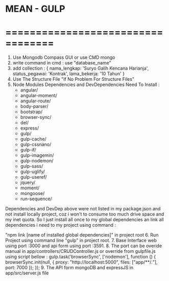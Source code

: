 # MEAN - GULP
# ==================================
1. Use Mongodb Compass GUI or use CMD mongo
2. write command in cmd : use "database_name"
3. add collection :
    { 
     nama_lengkap: 'Suryo Galih Kencana Harianja',
     status_pegawai: 'Kontrak',
     lama_bekerja: '10 Tahun'
    }
4. Use The Structure File "If No Problem For Structure Files"
5. Node Modules Dependencies and DevDependencies Need To Install :
   - angular/
   - angular-moment/
   - angular-route/
   - body-parser/	
   - bootstrap/	
   - browser-sync/
   - del/	
   - express/	
   - gulp/
   - gulp-cache/
   - gulp-cssnano/
   - gulp-if/	
   - gulp-imagemin/
   - gulp-nodemon/
   - gulp-sass/	
   - gulp-uglify/
   - gulp-useref/
   - jquery/
   - moment/
   - mongoose/
   - run-sequence/
   
Dependencies and DevDep above were not listed in my package.json and not install locally project, coz i won't to consume too much drive space and my inet quota.
So I just install all once to my global dependencies an link all dependencies i need to my project using command :

   "npm link [name of installed global dependencies]" in project root
 6. Run Project using command line "gulp" in project root.
 7. Base Interface web using port :3000 and api form using port :3591. 
 8. The port can be overide manual in app/controllers/CRUDController.js or override from gulpfile.js using script bellow :
    gulp.task('browserSync', ['nodemon'], function () {
      browserSync.init(null, {
      proxy: "http://localhost:5000",
      files: ["app/**/*.*"],
        port: 7000
      });
    });
 9. The API form mongoDB and expressJS in app/src/server.js file
 
 
